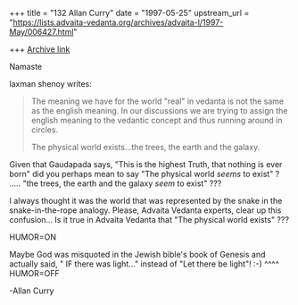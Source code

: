 +++
title = "132 Allan Curry"
date = "1997-05-25"
upstream_url = "https://lists.advaita-vedanta.org/archives/advaita-l/1997-May/006427.html"

+++
[Archive link](https://lists.advaita-vedanta.org/archives/advaita-l/1997-May/006427.html)

Namaste

laxman shenoy writes:

>The meaning we have for the world "real" in vedanta is not the same as
>the
>english meaning. In our discussions we are trying to assign the english
>meaning to the vedantic concept and thus running around in circles.
>
>The physical world exists...the trees, the earth and the galaxy.
>

Given that Gaudapada says, "This is the highest Truth, that nothing is ever
born" did you perhaps mean to say "The physical world *seems* to exist" ?
..... "the trees, the earth and the galaxy *seem* to exist" ???

I always thought it was the world that was represented by the snake in the
snake-in-the-rope analogy. Please, Advaita Vedanta experts, clear up this
confusion... Is it true in Advaita Vedanta that "The physical world exists"
???

HUMOR=ON

Maybe God was misquoted in the Jewish bible's book of Genesis and actually
said, " IF there was light..."   instead of "Let there be light"!  :-)
       ^^^^
HUMOR=OFF

-Allan Curry


